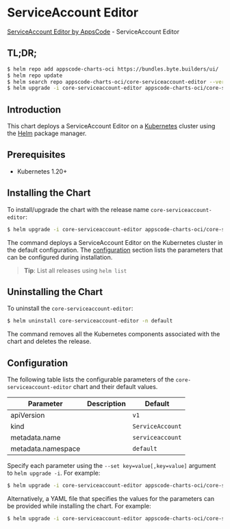 # ServiceAccount Editor

[ServiceAccount Editor by AppsCode](https://appscode.com) - ServiceAccount Editor

## TL;DR;

```bash
$ helm repo add appscode-charts-oci https://bundles.byte.builders/ui/
$ helm repo update
$ helm search repo appscode-charts-oci/core-serviceaccount-editor --version=v0.6.0
$ helm upgrade -i core-serviceaccount-editor appscode-charts-oci/core-serviceaccount-editor -n default --create-namespace --version=v0.6.0
```

## Introduction

This chart deploys a ServiceAccount Editor on a [Kubernetes](http://kubernetes.io) cluster using the [Helm](https://helm.sh) package manager.

## Prerequisites

- Kubernetes 1.20+

## Installing the Chart

To install/upgrade the chart with the release name `core-serviceaccount-editor`:

```bash
$ helm upgrade -i core-serviceaccount-editor appscode-charts-oci/core-serviceaccount-editor -n default --create-namespace --version=v0.6.0
```

The command deploys a ServiceAccount Editor on the Kubernetes cluster in the default configuration. The [configuration](#configuration) section lists the parameters that can be configured during installation.

> **Tip**: List all releases using `helm list`

## Uninstalling the Chart

To uninstall the `core-serviceaccount-editor`:

```bash
$ helm uninstall core-serviceaccount-editor -n default
```

The command removes all the Kubernetes components associated with the chart and deletes the release.

## Configuration

The following table lists the configurable parameters of the `core-serviceaccount-editor` chart and their default values.

|     Parameter      | Description |           Default           |
|--------------------|-------------|-----------------------------|
| apiVersion         |             | <code>v1</code>             |
| kind               |             | <code>ServiceAccount</code> |
| metadata.name      |             | <code>serviceaccount</code> |
| metadata.namespace |             | <code>default</code>        |


Specify each parameter using the `--set key=value[,key=value]` argument to `helm upgrade -i`. For example:

```bash
$ helm upgrade -i core-serviceaccount-editor appscode-charts-oci/core-serviceaccount-editor -n default --create-namespace --version=v0.6.0 --set apiVersion=v1
```

Alternatively, a YAML file that specifies the values for the parameters can be provided while
installing the chart. For example:

```bash
$ helm upgrade -i core-serviceaccount-editor appscode-charts-oci/core-serviceaccount-editor -n default --create-namespace --version=v0.6.0 --values values.yaml
```
